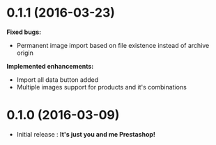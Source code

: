# 0.1.1 (2016-03-23)
**Fixed bugs:**
- Permanent image import based on file existence instead of archive origin

**Implemented enhancements:**
- Import all data button added
- Multiple images support for products and it's combinations

# 0.1.0 (2016-03-09)
- Initial release : **It's just you and me Prestashop!**
